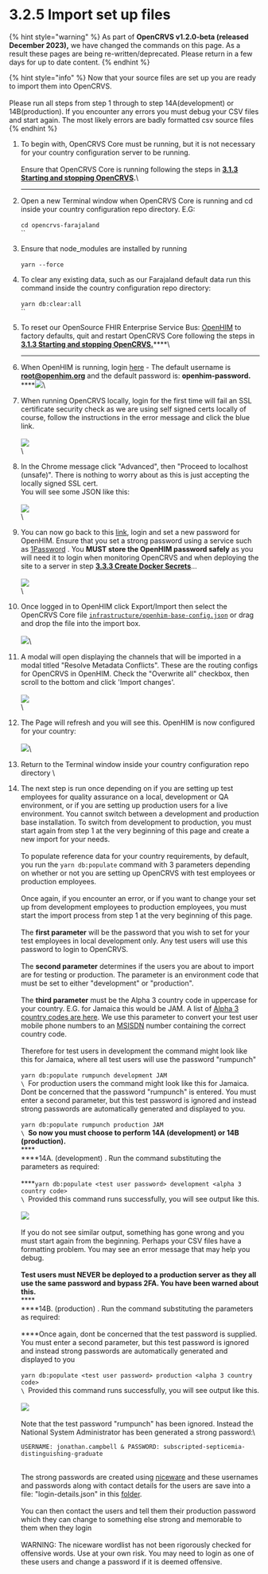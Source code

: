 # 3.2.5 Import set up files

{% hint style="warning" %}
As part of **OpenCRVS v1.2.0-beta (released December 2023),** we have changed the commands on this page.  As a result these pages are being re-written/deprecated.  Please return in a few days for up to date content. &#x20;
{% endhint %}

{% hint style="info" %}
Now that your source files are set up you are ready to import them into OpenCRVS.  \
\
Please run all steps from step 1 through to step 14A(development) or 14B(production).  If you encounter any errors you must debug your CSV files and start again.  The most likely errors are badly formatted csv source files
{% endhint %}

1. To begin with, OpenCRVS Core must be running, but it is not necessary for your country configuration server to be running.\
   \
   Ensure that OpenCRVS Core is running following the steps in [**3.1.3 Starting and stopping OpenCRVS**](../3.1-set-up-a-development-environment/3.1.3-starting-and-stopping-opencrvs.md)**.**\
   ****
2. Open a new Terminal window when OpenCRVS Core is running and cd inside your country configuration repo directory.  E.G:\
   \
   `cd opencrvs-farajaland`\
   ``
3. Ensure that node\_modules are installed by running\
   \
   `yarn --force`
4. To clear any existing data, such as our Farajaland default data run this command inside the country configuration repo directory:\
   \
   `yarn db:clear:all`\
   ``
5. To reset our OpenSource FHIR Enterprise Service Bus: [OpenHIM](http://openhim.org/) to factory defaults, quit and restart OpenCRVS Core following the steps in [**3.1.3 Starting and stopping OpenCRVS.**](../3.1-set-up-a-development-environment/3.1.3-starting-and-stopping-opencrvs.md)****\
   ****
6. When OpenHIM is running, login [here](http://localhost:8888) - The default username is **root@openhim.org** and the default password is: **openhim-password.**\
   ****![](<../../../.gitbook/assets/image (2).png>)\

7. When running OpenCRVS locally, login for the first time will fail an SSL certificate security check as we are using self signed certs locally of course, follow the instructions in the error message and click the blue link.\
   \
   ![](<../../../.gitbook/assets/image (33).png>)\
   \

8. In the Chrome message click "Advanced", then "Proceed to localhost (unsafe)".  There is nothing to worry about as this is just accepting the locally signed SSL cert.\
   You will see some JSON like this:\
   \
   ![](<../../../.gitbook/assets/image (8).png>)\
   \

9. You can now go back to this [link](http://localhost:8888/#!/login), login and set a new password for OpenHIM.  Ensure that you set a strong password using a service such as [1Password](https://1password.com/) .  You **MUST store the OpenHIM password safely** as you will need it to login when monitoring OpenCRVS and when deploying the site to a server in step [**3.3.3 Create Docker Secrets**](../3.3-set-up-a-server-hosted-environment/3.3.3-create-docker-secrets-and-provision-an-sms-gateway.md)...\
   \
   ![](<../../../.gitbook/assets/image (46).png>)\
   \

10. Once logged in to OpenHIM click Export/Import then select the OpenCRVS Core file [`infrastructure/openhim-base-config.json`](https://github.com/opencrvs/opencrvs-core/blob/master/infrastructure/openhim-base-config.json) or drag and drop the file into the import box. \
    \
    ![](<../../../.gitbook/assets/image (13).png>)\

11. A modal will open displaying the channels that will be imported in a modal titled "Resolve Metadata Conflicts". These are the routing configs for OpenCRVS in OpenHIM. Check the "Overwrite all" checkbox, then scroll to the bottom and click 'Import changes'.\
    \
    ![](../../../.gitbook/assets/194044169-0449814f-5870-48d3-839e-bb425b806a55.png)\
    \

12. The Page will refresh and you will see this.  OpenHIM is now configured for your country:\
    \
    ![](<../../../.gitbook/assets/image (43).png>)\

13. Return to the Terminal window inside your country configuration repo directory \

14. The next step is run once depending on if you are setting up test employees for quality assurance on a local, development or QA environment, or if you are setting up production users for a live environment.  You cannot switch between a development and production base installation.  To switch from development to production, you must start again from step 1 at the very beginning of this page and create a new import for your needs.  \
    \
    To populate reference data for your country requirements, by default, you run the `yarn db:populate` command with 3 parameters depending on whether or not you are setting up OpenCRVS with test employees or production employees.  \
    \
    Once again, if you encounter an error, or if you want to change your set up from development employees to production employees, you must start the import process from step 1 at the very beginning of this page.\
    \
    The **first parameter** will be the password that you wish to set for your test employees in local development only.  Any test users will use this password to login to OpenCRVS.\
    \
    The **second parameter** determines if the users you are about to import are for testing or production.  The parameter is an environment code that must be set to either "development" or "production".\
    \
    The **third parameter** must be the Alpha 3 country code in uppercase for your country.  E.G. for Jamaica this would be JAM.  A list of [Alpha 3 country codes are here](https://www.iban.com/country-codes).  We use this parameter to convert your test user mobile phone numbers to an [MSISDN](https://en.wikipedia.org/wiki/MSISDN) number containing the correct country code.\
    \
    Therefore for test users in development the command might look like this for Jamaica, where all test users will use the password "rumpunch"\
    \
    `yarn db:populate rumpunch development JAM`\
    ``\
    ``For production users the command might look like this for Jamaica.  Dont be concerned that the password "rumpunch" is entered.  You must enter a second parameter, but this test password is ignored and instead strong passwords are automatically generated and displayed to you.\
    \
    `yarn db:populate rumpunch production JAM`\
    ``\
    ``**So now you must choose to perform 14A (development) or 14B (production).**\
    ****\
    ****14A. (development) . Run the command substituting the parameters as required:\
    \
    ****`yarn db:populate <test user password> development <alpha 3 country code>`\
    ``\
    ``Provided this command runs successfully, you will see output like this.  \
    \
    ![](<../../../.gitbook/assets/image (6).png>)\
    \
    If you do not see similar output, something has gone wrong and you must start again from the beginning.  Perhaps your CSV files have a formatting problem.  You may see an error message that may help you debug.\
    \
    **Test users must NEVER be deployed to a production server as they all use the same password and bypass 2FA. You have been warned about this.**\
    ****\
    ****14B. (production) . Run the command substituting the parameters as required:\
    \
    ****Once again, dont be concerned that the test password is supplied.  You must enter a second parameter, but this test password is ignored and instead strong passwords are automatically generated and displayed to you\
    \
    `yarn db:populate <test user password> production <alpha 3 country code>`\
    ``\
    ``Provided this command runs successfully, you will see output like this.  \
    \
    ![](<../../../.gitbook/assets/image (17).png>)\
    \
    Note that the test password "rumpunch" has been ignored.  Instead the National System Administrator has been generated a strong password:\


    ```
    USERNAME: jonathan.campbell & PASSWORD: subscripted-septicemia-distinguishing-graduate
    ```

    \
    The strong passwords are created using [niceware](https://github.com/diracdeltas/niceware) and these usernames and passwords along with contact details for the users are save into a file: "login-details.json" in this [folder](https://github.com/opencrvs/opencrvs-farajaland/master/src/features/employees/generated). \
    \
    You can then contact the users and tell them their production password which they can change to something else strong and memorable to them when they login\
    \
    WARNING: The niceware wordlist has not been rigorously checked for offensive words. Use at your own risk. You may need to login as one of these users and change a password if it is deemed offensive.&#x20;

